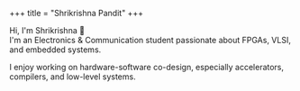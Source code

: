 +++
title = "Shrikrishna Pandit"
+++

Hi, I'm Shrikrishna 👋  
I'm an Electronics & Communication student passionate about FPGAs, VLSI, and embedded systems.

I enjoy working on hardware-software co-design, especially accelerators, compilers, and low-level systems.  

